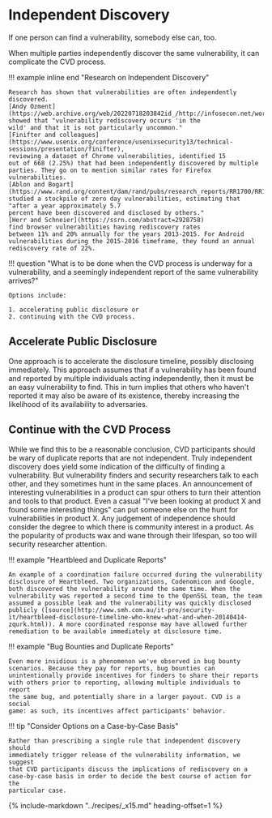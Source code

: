 # Independent Discovery

<!--start-->If one person can find a vulnerability, somebody else can, too.
When multiple parties independently discover the same vulnerability, it
can complicate the CVD process.<!--end-->

!!! example inline end "Research on Independent Discovery"

    Research has shown that vulnerabilities are often independently
    discovered.
    [Andy Ozment](https://web.archive.org/web/20220718203842id_/http://infosecon.net/workshop/pdf/10.pdf)
    showed that "vulnerability rediscovery occurs 'in the
    wild' and that it is not particularly uncommon."
    [Finifter and colleagues](https://www.usenix.org/conference/usenixsecurity13/technical-sessions/presentation/finifter),
    reviewing a dataset of Chrome vulnerabilities, identified 15
    out of 668 (2.25%) that had been independently discovered by multiple
    parties. They go on to mention similar rates for Firefox
    vulnerabilities.
    [Ablon and Bogart](https://www.rand.org/content/dam/rand/pubs/research_reports/RR1700/RR1751/RAND_RR1751.pdf)
    studied a stockpile of zero day vulnerabilities, estimating that "after a year approximately 5.7
    percent have been discovered and disclosed by others."
    [Herr and Schneier](https://ssrn.com/abstract=2928758)
    find browser vulnerabilities having rediscovery rates
    between 11% and 20% annually for the years 2013-2015. For Android
    vulnerabilities during the 2015-2016 timeframe, they found an annual
    rediscovery rate of 22%.

!!! question "What is to be done when the CVD process is underway for a vulnerability, and a seemingly independent report of the same vulnerability arrives?"

    Options include:

    1. accelerating public disclosure or 
    2. continuing with the CVD process.



## Accelerate Public Disclosure

One approach is to accelerate the disclosure timeline, possibly
disclosing immediately. This approach assumes that if a vulnerability
has been found and reported by multiple individuals acting
independently, then it must be an easy vulnerability to find. This in
turn implies that others who haven't reported it may also be aware of
its existence, thereby increasing the likelihood of its availability to
adversaries.

## Continue with the CVD Process

While we find this to be a reasonable conclusion, CVD participants
should be wary of duplicate reports that are not independent. Truly
independent discovery does yield some indication of the difficulty of
finding a vulnerability. But vulnerability finders and security
researchers talk to each other, and they sometimes hunt in the same
places. An announcement of interesting vulnerabilities in a product can
spur others to turn their attention and tools to that product. Even a
casual "I've been looking at product X and found some interesting
things" can put someone else on the hunt for vulnerabilities in product
X. Any judgement of independence should consider the degree to which
there is community interest in a product. As the popularity of products
wax and wane through their lifespan, so too will security researcher
attention.

<div class="grid" markdown>

!!! example "Heartbleed and Duplicate Reports"

    An example of a coordination failure occurred during the vulnerability
    disclosure of Heartbleed. Two organizations, Codenomicon and Google,
    both discovered the vulnerability around the same time. When the
    vulnerability was reported a second time to the OpenSSL team, the team
    assumed a possible leak and the vulnerability was quickly disclosed
    publicly ([source](http://www.smh.com.au/it-pro/security-it/heartbleed-disclosure-timeline-who-knew-what-and-when-20140414-zqurk.html)). A more coordinated response may have allowed further
    remediation to be available immediately at disclosure time.

!!! example "Bug Bounties and Duplicate Reports"

    Even more insidious is a phenomenon we've observed in bug bounty
    scenarios. Because they pay for reports, bug bounties can
    unintentionally provide incentives for finders to share their reports
    with others prior to reporting, allowing multiple individuals to report
    the same bug, and potentially share in a larger payout. CVD is a social
    game: as such, its incentives affect participants' behavior.

</div>

!!! tip "Consider Options on a Case-by-Case Basis"

    Rather than prescribing a single rule that independent discovery should
    immediately trigger release of the vulnerability information, we suggest
    that CVD participants discuss the implications of rediscovery on a
    case-by-case basis in order to decide the best course of action for the
    particular case.

{% include-markdown "../recipes/_x15.md" heading-offset=1 %}

